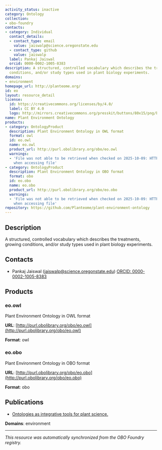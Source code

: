 ```yaml
---
activity_status: inactive
category: Ontology
collection:
- obo-foundry
contacts:
- category: Individual
  contact_details:
  - contact_type: email
    value: jaiswalp@science.oregonstate.edu
  - contact_type: github
    value: jaiswalp
  label: Pankaj Jaiswal
  orcid: 0000-0002-1005-8383
description: A structured, controlled vocabulary which describes the treatments, growing
  conditions, and/or study types used in plant biology experiments.
domains:
- environment
homepage_url: http://planteome.org/
id: eo
layout: resource_detail
license:
  id: https://creativecommons.org/licenses/by/4.0/
  label: CC BY 4.0
  logo: http://mirrors.creativecommons.org/presskit/buttons/80x15/png/by.png
name: Plant Environment Ontology
products:
- category: OntologyProduct
  description: Plant Environment Ontology in OWL format
  format: owl
  id: eo.owl
  name: eo.owl
  product_url: http://purl.obolibrary.org/obo/eo.owl
  warnings:
  - 'File was not able to be retrieved when checked on 2025-10-09: HTTP 404 error
    when accessing file'
- category: OntologyProduct
  description: Plant Environment Ontology in OBO format
  format: obo
  id: eo.obo
  name: eo.obo
  product_url: http://purl.obolibrary.org/obo/eo.obo
  warnings:
  - 'File was not able to be retrieved when checked on 2025-10-09: HTTP 404 error
    when accessing file'
repository: https://github.com/Planteome/plant-environment-ontology
---
```

## Description

A structured, controlled vocabulary which describes the treatments, growing conditions, and/or study types used in plant biology experiments.

## Contacts

- Pankaj Jaiswal (jaiswalp@science.oregonstate.edu) [ORCID: 0000-0002-1005-8383](https://orcid.org/0000-0002-1005-8383)

## Products

### eo.owl

Plant Environment Ontology in OWL format

**URL**: [http://purl.obolibrary.org/obo/eo.owl](http://purl.obolibrary.org/obo/eo.owl)

**Format**: owl

### eo.obo

Plant Environment Ontology in OBO format

**URL**: [http://purl.obolibrary.org/obo/eo.obo](http://purl.obolibrary.org/obo/eo.obo)

**Format**: obo

## Publications

- [Ontologies as integrative tools for plant science.](https://www.ncbi.nlm.nih.gov/pubmed/22847540)

**Domains**: environment

---

*This resource was automatically synchronized from the OBO Foundry registry.*